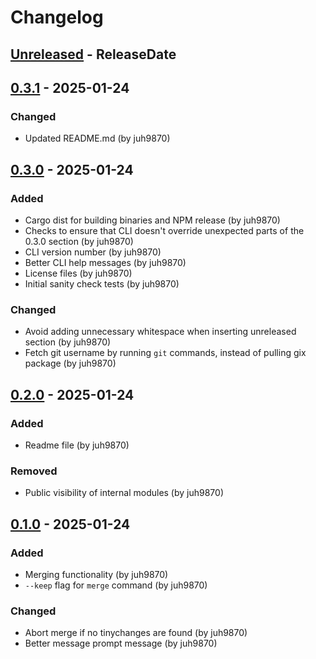 # Changelog

<!-- next-header -->

## [Unreleased] - ReleaseDate

## [0.3.1] - 2025-01-24

### Changed

- Updated README.md (by juh9870)

## [0.3.0] - 2025-01-24

### Added

- Cargo dist for building binaries and NPM release (by juh9870)
- Checks to ensure that CLI doesn't override unexpected parts of the 0.3.0 section (by juh9870)
- CLI version number (by juh9870)
- Better CLI help messages (by juh9870)
- License files (by juh9870)
- Initial sanity check tests (by juh9870)

### Changed

- Avoid adding unnecessary whitespace when inserting unreleased section (by juh9870)
- Fetch git username by running `git` commands, instead of pulling gix package (by juh9870)

## [0.2.0] - 2025-01-24

### Added

- Readme file (by juh9870)

### Removed

- Public visibility of internal modules (by juh9870)

## [0.1.0] - 2025-01-24

### Added

- Merging functionality (by juh9870)
- `--keep` flag for `merge` command (by juh9870)

### Changed

- Abort merge if no tinychanges are found (by juh9870)
- Better message prompt message (by juh9870)

<!-- next-url -->
[Unreleased]: https://github.com/juh9870/tinychange/compare/v0.3.1...HEAD
[0.3.1]: https://github.com/juh9870/tinychange/compare/v0.3.0...v0.3.1
[0.3.0]: https://github.com/juh9870/tinychange/compare/v0.2.0...v0.3.0
[0.2.0]: https://github.com/juh9870/tinychange/compare/v0.1.0...v0.2.0
[0.1.0]: https://github.com/juh9870/tinychange/tree/v0.1.0